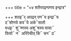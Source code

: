 +++
title = "०४ शतैरपद्रन्पणय इन्द्रात्र"

+++
शतइ᳓र् अपद्रन् पण᳓य इन्द्रा᳓त्र  
द᳓शोणये कव᳓ये अर्क᳓सातौ  
वधइः᳓ शु᳓ष्णस्य अशु᳓षस्य मायाः᳓  
पित्वो᳓ न᳓ अरिरेचीत् किं᳓ चन᳓ प्र᳓